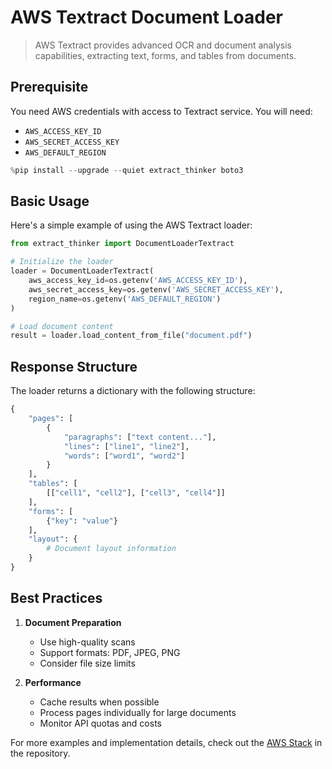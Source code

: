 # AWS Textract Document Loader

> AWS Textract provides advanced OCR and document analysis capabilities, extracting text, forms, and tables from documents.

## Prerequisite

You need AWS credentials with access to Textract service. You will need:
- `AWS_ACCESS_KEY_ID`
- `AWS_SECRET_ACCESS_KEY`
- `AWS_DEFAULT_REGION`

```python
%pip install --upgrade --quiet extract_thinker boto3
```

## Basic Usage

Here's a simple example of using the AWS Textract loader:

```python
from extract_thinker import DocumentLoaderTextract

# Initialize the loader
loader = DocumentLoaderTextract(
    aws_access_key_id=os.getenv('AWS_ACCESS_KEY_ID'),
    aws_secret_access_key=os.getenv('AWS_SECRET_ACCESS_KEY'),
    region_name=os.getenv('AWS_DEFAULT_REGION')
)

# Load document content
result = loader.load_content_from_file("document.pdf")
```

## Response Structure

The loader returns a dictionary with the following structure:

```python
{
    "pages": [
        {
            "paragraphs": ["text content..."],
            "lines": ["line1", "line2"],
            "words": ["word1", "word2"]
        }
    ],
    "tables": [
        [["cell1", "cell2"], ["cell3", "cell4"]]
    ],
    "forms": [
        {"key": "value"}
    ],
    "layout": {
        # Document layout information
    }
}
```

## Best Practices

1. **Document Preparation**
   - Use high-quality scans
   - Support formats: PDF, JPEG, PNG
   - Consider file size limits

2. **Performance**
   - Cache results when possible
   - Process pages individually for large documents
   - Monitor API quotas and costs

For more examples and implementation details, check out the [AWS Stack](../../examples/aws-textract) in the repository. 